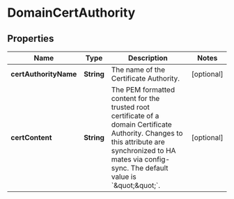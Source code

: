 

# DomainCertAuthority


## Properties

| Name | Type | Description | Notes |
|------------ | ------------- | ------------- | -------------|
|**certAuthorityName** | **String** | The name of the Certificate Authority. |  [optional] |
|**certContent** | **String** | The PEM formatted content for the trusted root certificate of a domain Certificate Authority. Changes to this attribute are synchronized to HA mates via config-sync. The default value is &#x60;\&quot;\&quot;&#x60;. |  [optional] |




